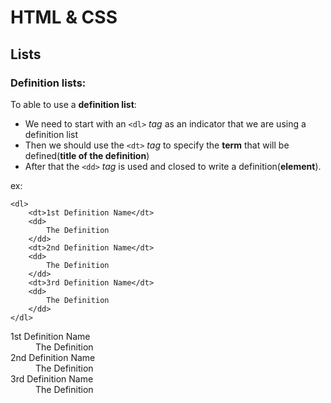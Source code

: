 # HTML & CSS

## Lists

### Definition lists:
To able to use a **definition list**:
- We need to start with an `<dl>` *tag* as an indicator that we are using a definition list
- Then we should use the `<dt>` *tag* to specify the **term** that will be defined(**title of the definition**)
- After that the `<dd>` *tag* is used and closed to write a definition(**element**).

ex:

```
<dl>
    <dt>1st Definition Name</dt>
    <dd>
        The Definition 
    </dd>
    <dt>2nd Definition Name</dt>
    <dd>
        The Definition 
    </dd>
    <dt>3rd Definition Name</dt>
    <dd>
        The Definition 
    </dd>
</dl>
```
<dl>
    <dt>1st Definition Name</dt>
    <dd>
        The Definition 
    </dd>
    <dt>2nd Definition Name</dt>
    <dd>
        The Definition 
    </dd>
    <dt>3rd Definition Name</dt>
    <dd>
        The Definition 
    </dd>
</dl>


